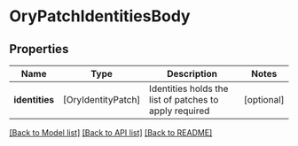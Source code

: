 # OryPatchIdentitiesBody

## Properties
Name | Type | Description | Notes
------------ | ------------- | ------------- | -------------
**identities** | [OryIdentityPatch] | Identities holds the list of patches to apply  required | [optional] 

[[Back to Model list]](../README.md#documentation-for-models) [[Back to API list]](../README.md#documentation-for-api-endpoints) [[Back to README]](../README.md)


